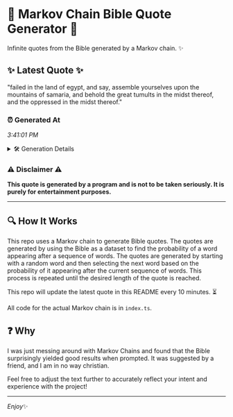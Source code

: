 # 📖 Markov Chain Bible Quote Generator 📖

Infinite quotes from the Bible generated by a Markov chain. ✨

## ✨ Latest Quote ✨
"failed in the land of egypt, and say, assemble yourselves upon the mountains of samaria, and behold the great tumults in the midst thereof, and the oppressed in the midst thereof."

### ⏰ Generated At
*3:41:01 PM*

<details>
    <summary>🛠️ Generation Details</summary>
    <p>
        <strong>🌱 Seed:</strong> failed<br>
        <strong>🔄 Iterations:</strong> 30<br>
        <strong>📜 Context History:</strong><br>[ failed ]: in<br>[ failed, in ]: the<br>[ failed, in, the ]: land<br>[ failed, in, the, land ]: of<br>[ failed, in, the, land, of ]: egypt,<br>[ failed, in, the, land, of, egypt, ]: and<br>[ in, the, land, of, egypt,, and ]: say,<br>[ the, land, of, egypt,, and, say, ]: assemble<br>[ land, of, egypt,, and, say,, assemble ]: yourselves<br>[ of, egypt,, and, say,, assemble, yourselves ]: upon<br>[ egypt,, and, say,, assemble, yourselves, upon ]: the<br>[ and, say,, assemble, yourselves, upon, the ]: mountains<br>[ say,, assemble, yourselves, upon, the, mountains ]: of<br>[ assemble, yourselves, upon, the, mountains, of ]: samaria,<br>[ yourselves, upon, the, mountains, of, samaria, ]: and<br>[ upon, the, mountains, of, samaria,, and ]: behold<br>[ the, mountains, of, samaria,, and, behold ]: the<br>[ mountains, of, samaria,, and, behold, the ]: great<br>[ of, samaria,, and, behold, the, great ]: tumults<br>[ samaria,, and, behold, the, great, tumults ]: in<br>[ and, behold, the, great, tumults, in ]: the<br>[ behold, the, great, tumults, in, the ]: midst<br>[ the, great, tumults, in, the, midst ]: thereof,<br>[ great, tumults, in, the, midst, thereof, ]: and<br>[ tumults, in, the, midst, thereof,, and ]: the<br>[ in, the, midst, thereof,, and, the ]: oppressed<br>[ the, midst, thereof,, and, the, oppressed ]: in<br>[ midst, thereof,, and, the, oppressed, in ]: the<br>[ thereof,, and, the, oppressed, in, the ]: midst<br>[ and, the, oppressed, in, the, midst ]: thereof.<br>
    </p>
</details>

### ⚠️ Disclaimer ⚠️
**This quote is generated by a program and is not to be taken seriously. It is purely for entertainment purposes.**

---

## 🔍 How It Works

This repo uses a Markov chain to generate Bible quotes. The quotes are generated by using the Bible as a dataset to find the probability of a word appearing after a sequence of words. The quotes are generated by starting with a random word and then selecting the next word based on the probability of it appearing after the current sequence of words. This process is repeated until the desired length of the quote is reached.

This repo will update the latest quote in this README every 10 minutes. ⏳

All code for the actual Markov chain is in `index.ts`.

## ❓ Why

I was just messing around with Markov Chains and found that the Bible surprisingly yielded good results when prompted. 
It was suggested by a friend, and I am in no way christian.

Feel free to adjust the text further to accurately reflect your intent and experience with the project!

---

*Enjoy*✨

